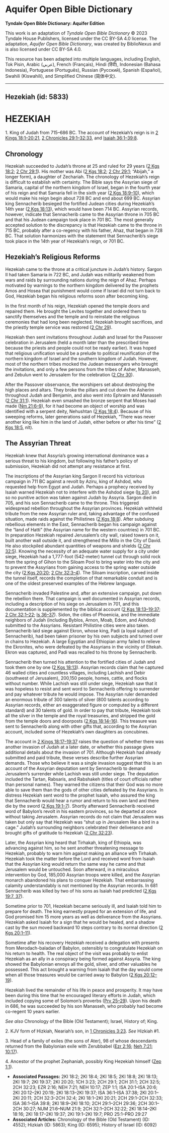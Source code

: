 # Aquifer Open Bible Dictionary

**Tyndale Open Bible Dictionary: Aquifer Edition**

This work is an adaptation of *Tyndale Open Bible Dictionary* © 2023 Tyndale House Publishers, licensed under the CC BY\-SA 4\.0 license. The adaptation, *Aquifer Open Bible Dictionary*, was created by BiblioNexus and is also licensed under CC BY\-SA 4\.0\.

This resource has been adapted into multiple languages, including English, Tok Pisin, Arabic (عربي), French (Français), Hindi (हिंदी), Indonesian (Bahasa Indonesia), Portuguese (Português), Russian (Русский), Spanish (Español), Swahili (Kiswahili), and Simplified Chinese (简体中文).



--------------------------------

## Hezekiah (id: 5833)

HEZEKIAH
========

1\. King of Judah from 715–686 BC. The account of Hezekiah’s reign is in [2 Kings 18:1–20:21](https://ref.ly/2Kgs18:1-2Kgs20:21), [2 Chronicles 29:1–32:33](https://ref.ly/2Chr29:1-2Chr32:33), and [Isaiah 36:1–39:8](https://ref.ly/Isa36:1-Isa39:8).

Chronology
----------

Hezekiah succeeded to Judah’s throne at 25 and ruled for 29 years ([2 Kgs 18:2](https://ref.ly/2Kgs18:2); [2 Chr 29:1](https://ref.ly/2Chr29:1)). His mother was Abi ([2 Kgs 18:2](https://ref.ly/2Kgs18:2); [2 Chr 29:1](https://ref.ly/2Chr29:1); “Abijah,” a longer form), a daughter of Zechariah. The chronology of Hezekiah’s reign is difficult to establish with certainty. The Bible says the Assyrian siege of Samaria, capital of the northern kingdom of Israel, began in the fourth year of his reign and that Samaria fell in the sixth year ([2 Kgs 18:9–10](https://ref.ly/2Kgs18:9-2Kgs18:10)), which would make his reign begin about 728 BC and end about 699 BC. Assyrian king Sennacherib besieged the fortified Judean cities during Hezekiah’s 14th year ([2 Kgs 18:13](https://ref.ly/2Kgs18:13)), which would have been 714 BC. Assyrian records, however, indicate that Sennacherib came to the Assyrian throne in 705 BC and that his Judean campaign took place in 701 BC. The most generally accepted solution to the discrepancy is that Hezekiah came to the throne in 715 BC, probably after a co\-regency with his father, Ahaz, that began in 728 BC. That solution harmonizes with the statement that Sennacherib’s siege took place in the 14th year of Hezekiah’s reign, or 701 BC.

Hezekiah’s Religious Reforms
----------------------------

Hezekiah came to the throne at a critical juncture in Judah’s history. Sargon II had taken Samaria in 722 BC, and Judah was militarily weakened from wars and raids by surrounding nations during the reign of Ahaz. Perhaps motivated by warnings to the northern kingdom delivered by the prophets Amos and Hosea that punishment would come if Israel did not turn back to God, Hezekiah began his religious reforms soon after becoming king.

In the first month of his reign, Hezekiah opened the temple doors and repaired them. He brought the Levites together and ordered them to sanctify themselves and the temple and to reinstate the religious ceremonies that had long been neglected. Hezekiah brought sacrifices, and the priestly temple service was restored ([2 Chr 29](https://ref.ly/2Chr29:1-2Chr29:36)).

Hezekiah then sent invitations throughout Judah and Israel for the Passover celebration in Jerusalem (held a month later than the prescribed time because the priests and people could not be ready earlier). It was hoped that religious unification would be a prelude to political reunification of the northern kingdom of Israel and the southern kingdom of Judah. However, most of the northern tribes mocked the Judean messengers who brought the invitations, and only a few persons from the tribes of Asher, Manasseh, and Zebulun went to Jerusalem for the celebration ([2 Chr 30](https://ref.ly/2Chr30:1-2Chr30:27)).

After the Passover observance, the worshipers set about destroying the high places and altars. They broke the pillars and cut down the Asherim throughout Judah and Benjamin, and also went into Ephraim and Manasseh ([2 Chr 31:1](https://ref.ly/2Chr31:1)). Hezekiah even smashed the bronze serpent that Moses had made ([Nm 21:6–9](https://ref.ly/Num21:6-Num21:9)), for it had become an object of worship and was identified with a serpent deity, Nehushtan ([2 Kgs 18:4](https://ref.ly/2Kgs18:4)). Because of his sweeping reforms, later generations said of Hezekiah, “There was never another king like him in the land of Judah, either before or after his time” ([2 Kgs 18:5](https://ref.ly/2Kgs18:5), nlt).

The Assyrian Threat
-------------------

Hezekiah knew that Assyria’s growing international dominance was a serious threat to his kingdom, but following his father’s policy of submission, Hezekiah did not attempt any resistance at first.

The inscriptions of the Assyrian king Sargon II record his victorious campaign in 711 BC against a revolt by Aziru, king of Ashdod, who requested help from Egypt and Judah. Perhaps a prophecy received by Isaiah warned Hezekiah not to interfere with the Ashdod siege ([Is 20](https://ref.ly/Isa20:1-Isa20:6)), and so no punitive action was taken against Judah by Assyria. Sargon died in 705, and his son Sennacherib came to the throne. This triggered widespread rebellion throughout the Assyrian provinces. Hezekiah withheld tribute from the new Assyrian ruler and, taking advantage of the confused situation, made raids against the Philistines ([2 Kgs 18:8](https://ref.ly/2Kgs18:8)). After subduing rebellious elements in the East, Sennacherib began his campaign against the “land of Hatti” (the Assyrian name for the western countries) in 701 BC. In preparation Hezekiah repaired Jerusalem’s city wall, raised towers on it, built another wall outside it, and strengthened the Millo in the City of David. He also stockpiled abundant quantities of weapons and shields ([2 Chr 32:5](https://ref.ly/2Chr32:5)). Knowing the necessity of an adequate water supply for a city under siege, Hezekiah had a 1,777\-foot (542\-meter) tunnel cut through solid rock from the spring of Gihon to the Siloam Pool to bring water into the city and to prevent the Assyrians from gaining access to the spring water outside the city ([2 Kgs 20:20](https://ref.ly/2Kgs20:20); [2 Chr 32:3–4](https://ref.ly/2Chr32:3-2Chr32:4)). The Siloam inscription, carved inside the tunnel itself, records the completion of that remarkable conduit and is one of the oldest preserved examples of the Hebrew language.

Sennacherib invaded Palestine and, after an extensive campaign, put down the rebellion there. That campaign is well documented in Assyrian records, including a description of his siege on Jerusalem in 701, and this documentation is supplemented by the biblical account ([2 Kgs 18:13–19:37](https://ref.ly/2Kgs18:13-2Kgs19:37); [2 Chr 32:1–22](https://ref.ly/2Chr32:1-2Chr32:22); [Is 36–37](https://ref.ly/Isa36:1-Isa37:38)). Sidon, the cities of Phoenicia, and the immediate neighbors of Judah (including Byblos, Arnon, Moab, Edom, and Ashdod) submitted to the Assyrians. Resistant Philistine cities were also taken. Sennacherib laid siege against Ekron, whose king, Padi (a loyal subject of Sennacherib), had been taken prisoner by his own subjects and turned over in chains to Hezekiah. A large Egyptian and Ethiopian army failed to relieve the Ekronites, who were defeated by the Assyrians in the vicinity of Eltekah. Ekron was captured, and Padi was recalled to his throne by Sennacherib.

Sennacherib then turned his attention to the fortified cities of Judah and took them one by one ([2 Kgs 18:13](https://ref.ly/2Kgs18:13)). Assyrian records claim that he captured 46 walled cities and countless villages, including Lachish and Debir (southwest of Jerusalem), 200,150 people, homes, cattle, and flocks without number. While Lachish was still under siege, Hezekiah saw that it was hopeless to resist and sent word to Sennacherib offering to surrender and pay whatever tribute he would impose. The Assyrian ruler demanded an enormous tribute of 300 talents of silver (800 talents according to Assyrian records, either an exaggerated figure or computed by a different standard) and 30 talents of gold. In order to pay that tribute, Hezekiah took all the silver in the temple and the royal treasuries, and stripped the gold from the temple doors and doorposts ([2 Kgs 18:14–16](https://ref.ly/2Kgs18:14-2Kgs18:16)). This treasure was sent to Sennacherib along with other gifts that, according to the Assyrian account, included some of Hezekiah’s own daughters as concubines.

The account in [2 Kings 18:17–19:37](https://ref.ly/2Kgs18:17-2Kgs19:37) raises the question of whether there was another invasion of Judah at a later date, or whether this passage gives additional details about the invasion of 701\. Although Hezekiah had already submitted and paid tribute, these verses describe further Assyrian demands. Those who believe it was a single invasion suggest that this is an account of the Assyrian deputation sent by Sennacherib to demand Jerusalem’s surrender while Lachish was still under siege. The deputation included the Tartan, Rabsaris, and Rabshakeh (titles of court officials rather than personal names). They warned the citizens that their God was no more able to save them than the gods of other cities defeated by the Assyrians. In distress Hezekiah sent word to the prophet Isaiah, who assured the king that Sennacherib would hear a rumor and return to his own land and there die by the sword ([2 Kgs 19:1–7](https://ref.ly/2Kgs19:1-2Kgs19:7)). Shortly afterward Sennacherib received word of Babylon’s revolt in his eastern provinces, so he departed at once without taking Jerusalem. Assyrian records do not claim that Jerusalem was taken but only say that Hezekiah was “shut up in Jerusalem like a bird in a cage.” Judah’s surrounding neighbors celebrated their deliverance and brought gifts of gratitude to Hezekiah ([2 Chr 32:23](https://ref.ly/2Chr32:23)).

Later, the Assyrian king heard that Tirhakah, king of Ethiopia, was advancing against him, so he sent another threatening message to Hezekiah, probably to warn him against making an alliance with Tirhakah. Hezekiah took the matter before the Lord and received word from Isaiah that the Assyrian king would return the same way he came and that Jerusalem would be untouched. Soon afterward, in a miraculous intervention by God, 185,000 Assyrian troops were killed, and the Assyrian monarch abandoned his plans to conquer Hezekiah. That embarrassing calamity understandably is not mentioned by the Assyrian records. In 681 Sennacherib was killed by two of his sons as Isaiah had predicted ([2 Kgs 19:7, 37](https://ref.ly/2Kgs19:7,2Kgs19:37)).

Sometime prior to 701, Hezekiah became seriously ill, and Isaiah told him to prepare for death. The king earnestly prayed for an extension of life, and God promised him 15 more years as well as deliverance from the Assyrians. Hezekiah asked Isaiah for a sign that he would be healed, and a shadow cast by the sun moved backward 10 steps contrary to its normal direction ([2 Kgs 20:1–11](https://ref.ly/2Kgs20:1-2Kgs20:11)).

Sometime after his recovery Hezekiah received a delegation with presents from Merodach\-baladan of Babylon, ostensibly to congratulate Hezekiah on his return to health. The real object of the visit was probably to enlist Hezekiah as an ally in a conspiracy being formed against Assyria. The king showed the Babylonian envoys all the gold, silver, and other valuables he possessed. This act brought a warning from Isaiah that the day would come when all those treasures would be carried away to Babylon ([2 Kgs 20:12–19](https://ref.ly/2Kgs20:12-2Kgs20:19)).

Hezekiah lived the remainder of his life in peace and prosperity. It may have been during this time that he encouraged literary efforts in Judah, which included copying some of Solomon’s proverbs ([Prv 25–29](https://ref.ly/Prov25:1-Prov29:27)). Upon his death in 686, he was succeeded by his son Manasseh, who probably had become co\-regent 10 years earlier.

*See also* Chronology of the Bible (Old Testament); Israel, History of; King.

2\. KJV form of Hizkiah, Neariah’s son, in [1 Chronicles 3:23](https://ref.ly/1Chr3:23). *See* Hizkiah \#1.

3\. Head of a family of exiles (the sons of Ater), 98 of whose descendants returned from the Babylonian exile with Zerubbabel ([Ezr 2:16](https://ref.ly/Ezra2:16); [Neh 7:21](https://ref.ly/Neh7:21); [10:17](https://ref.ly/Neh10:17)).

4\. Ancestor of the prophet Zephaniah, possibly King Hezekiah himself ([Zep 1:1](https://ref.ly/Zeph1:1)).

* **Associated Passages:** 2KI 18:2; 2KI 18:4; 2KI 18:5; 2KI 18:8; 2KI 18:13; 2KI 19:7; 2KI 19:37; 2KI 20:20; 1CH 3:23; 2CH 29:1; 2CH 31:1; 2CH 32:5; 2CH 32:23; EZR 2:16; NEH 7:21; NEH 10:17; ZEP 1:1; ISA 20:1–ISA 20:6; 2KI 20:12–2KI 20:19; 2KI 18:13–2KI 19:37; ISA 36:1–ISA 37:38; 2KI 20:1–2KI 20:11; 2CH 32:3–2CH 32:4; 2KI 18:1–2KI 20:21; 2CH 29:1–2CH 32:33; ISA 36:1–ISA 39:8; 2KI 18:9–2KI 18:10; 2CH 29:1–2CH 29:36; 2CH 30:1–2CH 30:27; NUM 21:6–NUM 21:9; 2CH 32:1–2CH 32:22; 2KI 18:14–2KI 18:16; 2KI 18:17–2KI 19:37; 2KI 19:1–2KI 19:7; PRO 25:1–PRO 29:27
* **Associated Articles:** Chronology of the Bible (Old Testament) (ID: 4552); Hizkiah (ID: 5863); King (ID: 6595); History of Israel (ID: 6092)

